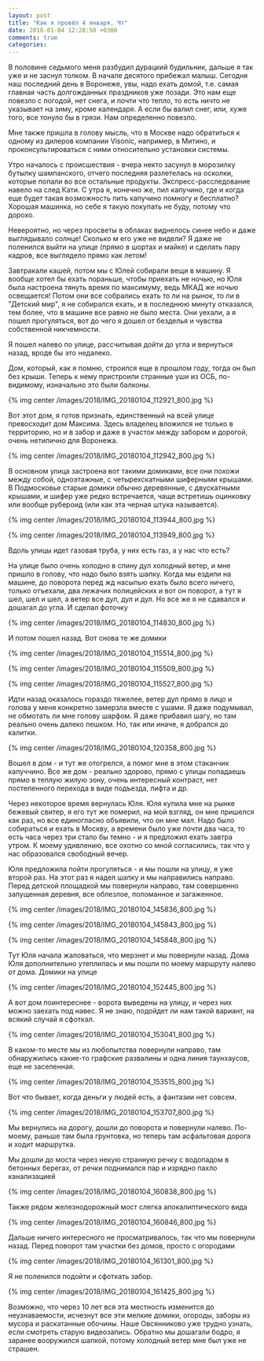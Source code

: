 ```yaml
---
layout: post
title: "Как я провёл 4 января, Чт"
date: 2018-01-04 12:28:50 +0300
comments: true
categories: 
---
```

В половине седьмого меня разбудил дурацкий будильник, дальше я так уже и не заснул толком. В начале десятого прибежал малыш. Сегодня наш последний день в Воронеже, увы, надо ехать домой, т.е. самая главная часть долгожданных праздников уже позади. Это нам еще повезло с погодой, нет снега, и почти что тепло, то есть ничто не указывает на зиму, кроме календаря. А если бы валил снег, или, хуже того, все тонуло бы в грязи. Нам определенно повезло.

Мне также пришла в голову мысль, что в Москве надо обратиться к одному из дилеров компании Visonic, например, в Митино, и проконсультироваться с ними относительно установки системы.

Утро началось с происшествия - вчера некто засунул в морозилку бутылку шампанского, отчего последняя разлетелась на осколки, которые попали во все остальные продукты. Экспресс-расследование навело на след Кати. С утра я, конечно же, пил капучино, где и когда еще будет такая возможность пить капучино помногу и бесплатно? Хорошая машинка, но себе я такую покупать не буду, потому что дорохо.

Невероятно, но через просветы в облаках виднелось синее небо и даже выглядывало солнце! Сколько м его уже не видели? Я даже не поленился выйти на улице (прямо в шортах и майке) и сделать пару кадров, все выглядело прямо как летом!

Завтракали кашей, потом мы с Юлей собирали вещи в машину. Я вообще хотел бы ехать пораньше, чтобы приехать не ночью, но Юля была настроена тянуть время по максимуму, ведь МКАД же ночью освещается! Потом они все собрались ехать то ли на рынок, то ли в "Детский мир", я не собирался ехать, и в последнюю минуту отказался, тем более, что в машине все равно не было места. Они уехали, а я пошел прогуляться, вот до чего я дошел от безделья и чувства собственной никчемности.

Я пошел налево по улице, рассчитывая дойти до угла и вернуться назад, вроде бы это недалеко.

Дом, который, как я помню, строился еще в прошлом году, тогда он был без крыши. Теперь к нему пристроили странные уши из ОСБ, по-видимому, изначально это были балконы.

{% img center /images/2018/IMG_20180104_112921_800.jpg %}

Вот этот дом, я готов признать, единственный на всей улице превосходит дом Максима. Здесь владелец вложился не только в территорию, но и в забор и даже в участок между забором и дорогой, очень нетипично для Воронежа.

{% img center /images/2018/IMG_20180104_112942_800.jpg %}

В основном улица застроена вот такими домиками, все они похожи между собой, одноэтажные, с четырехскатными шиферными крышами. В Подмосковье старые домики обычно деревянные, с двускатными крышами, и шифер уже редко встречается, чаще встретишь оцинковку или вообще рубероид (или как эта черная штука называется).

{% img center /images/2018/IMG_20180104_113944_800.jpg %}

{% img center /images/2018/IMG_20180104_113949_800.jpg %}

Вдоль улицы идет газовая труба, у них есть газ, а у нас что есть?

На улице было очень холодно в спину дул холодный ветер, и мне пришло в голову, что надо было взять шапку. Когда мы ездили на машине, до поворота перед жд насыпью ехать было всего ничего, только отъехали, два лежачих полицейских и вот он поворот, а тут я шел, шел и шел, а ветер все дул, дул и дул. Но все же я не сдавался и дошагал до угла. И сделал фоточку

{% img center /images/2018/IMG_20180104_114830_800.jpg %}

И потом пошел назад. Вот снова те же домики

{% img center /images/2018/IMG_20180104_115514_800.jpg %}

{% img center /images/2018/IMG_20180104_115509_800.jpg %}

{% img center /images/2018/IMG_20180104_115527_800.jpg %}

Идти назад оказалось гораздо тяжелее, ветер дул прямо в лицо и голова у меня конкретно замерзла вместе с ушами. Я даже подумывал, не обмотать ли мне голову шарфом. Я даже прибавил шагу, но там реально очень далеко пешком. Но, так или иначе, я добрался до калитки.

{% img center /images/2018/IMG_20180104_120358_800.jpg %}

Вошел в дом - и тут же отогрелся, а помог мне в этом стаканчик капуччино. Все же дом - реально здорово, прямо с улицы попадаешь прямо в теплую жилую зону, очень интересный контраст, нет постепенного перехода в виде подъезда, лифта и др.

Через некоторое время вернулась Юля. Юля купила мне на рынке бежевый свитер, я его тут же померил, на мой взгляд, он мне пришелся как раз, но все единогласно объявили, что он мне мал. Надо было собираться и ехать в Москву, а времени было уже почти два часа, то есть часа через три стало бы темно - и я предложил ехать завтра утром. К моему удивлению, все охотно со мной согласились, так что у нас образовался свободный вечер. 

Юля предложила пойти прогуляться - и мы пошли на улицу, я уже второй раз. На этот раз я надел шапку и мы направились направо. Перед детской площадкой мы повернули направо, там совершенно запущенная деревня, все облезлое, поломанное и загаженное.

{% img center /images/2018/IMG_20180104_145836_800.jpg %}

{% img center /images/2018/IMG_20180104_145843_800.jpg %}

{% img center /images/2018/IMG_20180104_145848_800.jpg %}
 
Тут Юля начала жаловаться, что мерзнет и мы повернули назад. Дома Юля дополнительно утеплилась и мы пошли по моему маршруту налево от дома. Домики на улице

{% img center /images/2018/IMG_20180104_152445_800.jpg %}

А вот дом поинтереснее - ворота выведены на улицу, и через них можно заехать под навес. Я не знаю, подойдет ли нам такой вариант, на всякий случай я сфоткал. 

{% img center /images/2018/IMG_20180104_153041_800.jpg %}

В каком-то месте мы из любопытства повернули направо, там обнаружились какие-то графские развалины и одна линия таунхаусов, еще не заселенная.

{% img center /images/2018/IMG_20180104_153515_800.jpg %}

Вот что бывает, когда деньги у людей есть, а фантазии нет совсем.

{% img center /images/2018/IMG_20180104_153707_800.jpg %}

Мы вернулись на дорогу, дошли до поворота и повернули налево. По-моему, раньше там была грунтовка, но теперь там асфальтовая дорога и ходит маршрутка.

Мы дошли до моста через некую странную речку с водопадом в бетонных берегах, от речки поднимался пар и изрядно пахло канализацией

{% img center /images/2018/IMG_20180104_160838_800.jpg %}

Также рядом железнодорожный мост слегка апокалиптического вида

{% img center /images/2018/IMG_20180104_160846_800.jpg %}

Дальше ничего интересного не просматривалось, так что мы повернули назад. Перед поворот там участки без домов, просто с огородами

{% img center /images/2018/IMG_20180104_161301_800.jpg %}

Я не поленился подойти и сфоткать забор. 

{% img center /images/2018/IMG_20180104_161425_800.jpg %}

Возможно, что через 10 лет вся эта местность изменится до неузнаваемости, исчезнут все эти мелкие домики, огороды, заборы из мусора и раскатанные обочины. Наше Овсянниково уже трудно узнать, если смотреть старую видеозапись. Обратно мы дошагали бодро, я заранее вооружился шапкой, потому холодный ветер мне был уже не страшен.
